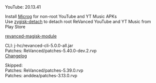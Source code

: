 YouTube: 20.13.41  

Install [Microg](https://github.com/ReVanced/GmsCore/releases) for non-root YouTube and YT Music APKs  
Use [zygisk-detach](https://github.com/j-hc/zygisk-detach) to detach root ReVanced YouTube and YT Music from Play Store  

[revanced-magisk-module](https://github.com/j-hc/revanced-magisk-module)
  
CLI: j-hc/revanced-cli-5.0.0-all.jar  
Patches: ReVanced/patches-5.40.0-dev.2.rvp  
[Changelog](https://github.com/ReVanced/revanced-patches/releases/tag/v5.40.0-dev.2)  

Skipped:  
Patches: ReVanced/patches-5.39.0.rvp  
Patches: anddea/patches-3.13.0.rvp    
